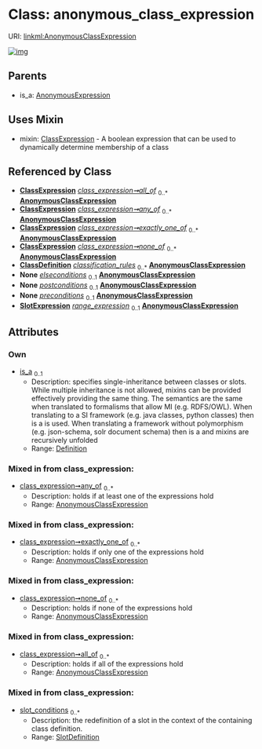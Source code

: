 
# Class: anonymous_class_expression




URI: [linkml:AnonymousClassExpression](https://w3id.org/linkml/AnonymousClassExpression)


[![img](images/AnonymousClassExpression.svg)](images/AnonymousClassExpression.svg)

## Parents

 *  is_a: [AnonymousExpression](AnonymousExpression.md)

## Uses Mixin

 *  mixin: [ClassExpression](ClassExpression.md) - A boolean expression that can be used to dynamically determine membership of a class

## Referenced by Class

 *  **[ClassExpression](ClassExpression.md)** *[class_expression➞all_of](class_expression_all_of.md)*  <sub>0..\*</sub>  **[AnonymousClassExpression](AnonymousClassExpression.md)**
 *  **[ClassExpression](ClassExpression.md)** *[class_expression➞any_of](class_expression_any_of.md)*  <sub>0..\*</sub>  **[AnonymousClassExpression](AnonymousClassExpression.md)**
 *  **[ClassExpression](ClassExpression.md)** *[class_expression➞exactly_one_of](class_expression_exactly_one_of.md)*  <sub>0..\*</sub>  **[AnonymousClassExpression](AnonymousClassExpression.md)**
 *  **[ClassExpression](ClassExpression.md)** *[class_expression➞none_of](class_expression_none_of.md)*  <sub>0..\*</sub>  **[AnonymousClassExpression](AnonymousClassExpression.md)**
 *  **[ClassDefinition](ClassDefinition.md)** *[classification_rules](classification_rules.md)*  <sub>0..\*</sub>  **[AnonymousClassExpression](AnonymousClassExpression.md)**
 *  **None** *[elseconditions](elseconditions.md)*  <sub>0..1</sub>  **[AnonymousClassExpression](AnonymousClassExpression.md)**
 *  **None** *[postconditions](postconditions.md)*  <sub>0..1</sub>  **[AnonymousClassExpression](AnonymousClassExpression.md)**
 *  **None** *[preconditions](preconditions.md)*  <sub>0..1</sub>  **[AnonymousClassExpression](AnonymousClassExpression.md)**
 *  **[SlotExpression](SlotExpression.md)** *[range_expression](range_expression.md)*  <sub>0..1</sub>  **[AnonymousClassExpression](AnonymousClassExpression.md)**

## Attributes


### Own

 * [is_a](is_a.md)  <sub>0..1</sub>
     * Description: specifies single-inheritance between classes or slots. While multiple inheritance is not allowed, mixins can be provided effectively providing the same thing. The semantics are the same when translated to formalisms that allow MI (e.g. RDFS/OWL). When translating to a SI framework (e.g. java classes, python classes) then is a is used. When translating a framework without polymorphism (e.g. json-schema, solr document schema) then is a and mixins are recursively unfolded
     * Range: [Definition](Definition.md)

### Mixed in from class_expression:

 * [class_expression➞any_of](class_expression_any_of.md)  <sub>0..\*</sub>
     * Description: holds if at least one of the expressions hold
     * Range: [AnonymousClassExpression](AnonymousClassExpression.md)

### Mixed in from class_expression:

 * [class_expression➞exactly_one_of](class_expression_exactly_one_of.md)  <sub>0..\*</sub>
     * Description: holds if only one of the expressions hold
     * Range: [AnonymousClassExpression](AnonymousClassExpression.md)

### Mixed in from class_expression:

 * [class_expression➞none_of](class_expression_none_of.md)  <sub>0..\*</sub>
     * Description: holds if none of the expressions hold
     * Range: [AnonymousClassExpression](AnonymousClassExpression.md)

### Mixed in from class_expression:

 * [class_expression➞all_of](class_expression_all_of.md)  <sub>0..\*</sub>
     * Description: holds if all of the expressions hold
     * Range: [AnonymousClassExpression](AnonymousClassExpression.md)

### Mixed in from class_expression:

 * [slot_conditions](slot_conditions.md)  <sub>0..\*</sub>
     * Description: the redefinition of a slot in the context of the containing class definition.
     * Range: [SlotDefinition](SlotDefinition.md)
